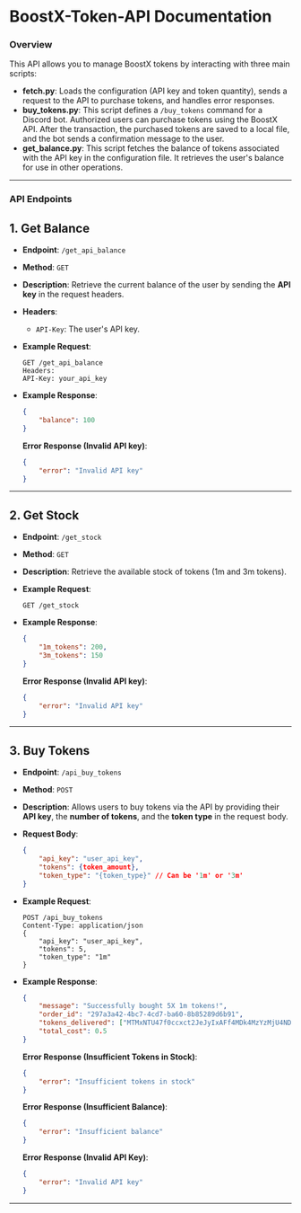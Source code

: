 # **BoostX-Token-API Documentation**

### **Overview**
This API allows you to manage BoostX tokens by interacting with three main scripts:

- **fetch.py**: Loads the configuration (API key and token quantity), sends a request to the API to purchase tokens, and handles error responses.
- **buy_tokens.py**: This script defines a `/buy_tokens` command for a Discord bot. Authorized users can purchase tokens using the BoostX API. After the transaction, the purchased tokens are saved to a local file, and the bot sends a confirmation message to the user.
- **get_balance.py**: This script fetches the balance of tokens associated with the API key in the configuration file. It retrieves the user's balance for use in other operations.

---

### **API Endpoints**

## **1. Get Balance**
- **Endpoint**: `/get_api_balance`
- **Method**: `GET`
- **Description**: Retrieve the current balance of the user by sending the **API key** in the request headers.
- **Headers**:
  - `API-Key`: The user's API key.
  
- **Example Request**:
  ```http
  GET /get_api_balance
  Headers:
  API-Key: your_api_key
  ```

- **Example Response**:
  ```json
  {
      "balance": 100
  }
  ```

  **Error Response (Invalid API key)**:
  ```json
  {
      "error": "Invalid API key"
  }
  ```

---

## **2. Get Stock**
- **Endpoint**: `/get_stock`
- **Method**: `GET`
- **Description**: Retrieve the available stock of tokens (1m and 3m tokens).
  
- **Example Request**:
  ```http
  GET /get_stock
  ```

- **Example Response**:
  ```json
  {
      "1m_tokens": 200,
      "3m_tokens": 150
  }
  ```

  **Error Response (Invalid API key)**:
  ```json
  {
      "error": "Invalid API key"
  }
  ```

---

## **3. Buy Tokens**
- **Endpoint**: `/api_buy_tokens`
- **Method**: `POST`
- **Description**: Allows users to buy tokens via the API by providing their **API key**, the **number of tokens**, and the **token type** in the request body.
  
- **Request Body**:
  ```json
  {
      "api_key": "user_api_key",
      "tokens": {token_amount},
      "token_type": "{token_type}" // Can be '1m' or '3m'
  }
  ```

- **Example Request**:
  ```http
  POST /api_buy_tokens
  Content-Type: application/json
  {
      "api_key": "user_api_key",
      "tokens": 5,
      "token_type": "1m"
  }
  ```

- **Example Response**:
  ```json
  {
      "message": "Successfully bought 5X 1m tokens!",
      "order_id": "297a3a42-4bc7-4cd7-ba60-8b85289d6b91",
      "tokens_delivered": ["MTMxNTU47f0ccxct2JeJyIxAFf4MDk4MzYzMjU4NDc4Ng.G4rIEw.IOZQ4-PPKDq8fo4FXQY"],
      "total_cost": 0.5
  }
  ```

  **Error Response (Insufficient Tokens in Stock)**:
  ```json
  {
      "error": "Insufficient tokens in stock"
  }
  ```

  **Error Response (Insufficient Balance)**:
  ```json
  {
      "error": "Insufficient balance"
  }
  ```

  **Error Response (Invalid API Key)**:
  ```json
  {
      "error": "Invalid API key"
  }
  ```

---

